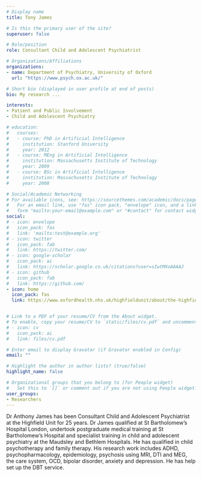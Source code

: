 ```yaml
---
# Display name
title: Tony James

# Is this the primary user of the site?
superuser: false

# Role/position
role: Consultant Child and Adolescent Psychiatrist

# Organizations/Affiliations
organizations:
- name: Department of Psychiatry, University of Oxford
  url: "https://www.psych.ox.ac.uk/"

# Short bio (displayed in user profile at end of posts)
bio: My research ...

interests:
- Patient and Public Involvement
- Child and Adolescent Psychiatry

# education:
#   courses:
#   - course: PhD in Artificial Intelligence
#     institution: Stanford University
#     year: 2012
#   - course: MEng in Artificial Intelligence
#     institution: Massachusetts Institute of Technology
#     year: 2009
#   - course: BSc in Artificial Intelligence
#     institution: Massachusetts Institute of Technology
#     year: 2008

# Social/Academic Networking
# For available icons, see: https://sourcethemes.com/academic/docs/page-builder/#icons
#   For an email link, use "fas" icon pack, "envelope" icon, and a link in the
#   form "mailto:your-email@example.com" or "#contact" for contact widget.
social:
# - icon: envelope
#   icon_pack: fas
#   link: 'mailto:test@example.org'
# - icon: twitter
#   icon_pack: fab
#   link: https://twitter.com/
# - icon: google-scholar
#   icon_pack: ai
#   link: https://scholar.google.co.uk/citations?user=sIwtMXoAAAAJ
# - icon: github
#   icon_pack: fab
#   link: https://github.com/
- icon: home
  icon_pack: fas
  link: https://www.oxfordhealth.nhs.uk/highfieldunit/about/the-highfield-clinical-team/


# Link to a PDF of your resume/CV from the About widget.
# To enable, copy your resume/CV to `static/files/cv.pdf` and uncomment the lines below.
# - icon: cv
#   icon_pack: ai
#   link: files/cv.pdf

# Enter email to display Gravatar (if Gravatar enabled in Config)
email: ""

# Highlight the author in author lists? (true/false)
highlight_name: false

# Organizational groups that you belong to (for People widget)
#   Set this to `[]` or comment out if you are not using People widget.
user_groups:
- Researchers
---
```


Dr Anthony James has been Consultant Child and Adolescent Psychiatrist at the Highfield Unit for 25 years. Dr James qualified at St Bartholomew’s Hospital London, undertook postgraduate medical training at St Bartholomew’s Hospital and specialist training in child and adolescent psychiatry at the Maudsley and Bethlem Hospitals. He has qualified in child psychotherapy and family therapy. His research work includes ADHD, psychopharmacology, epidemiology, psychosis using MRI, DTI and MEG, the care system, OCD, bipolar disorder, anxiety and depression. He has help set up the DBT service.